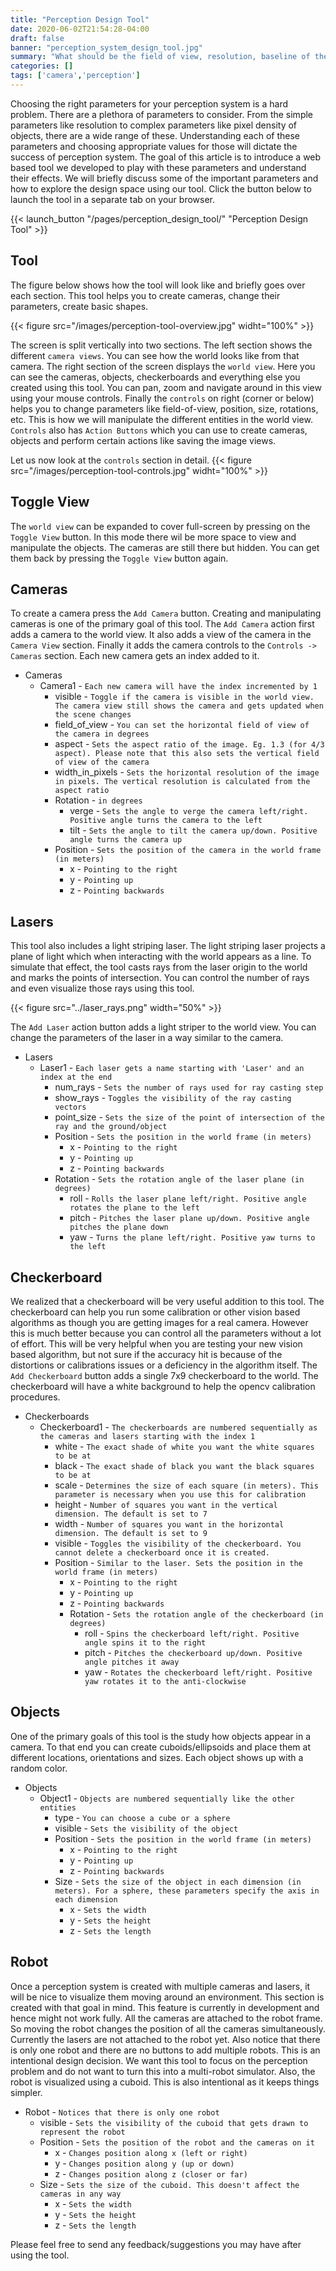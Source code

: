 ```yaml
---
title: "Perception Design Tool"
date: 2020-06-02T21:54:28-04:00
draft: false
banner: "perception_system_design_tool.jpg"
summary: "What should be the field of view, resolution, baseline of the cameras you choose for you perception system? What other parameters should you consider?"
categories: []
tags: ['camera','perception']
---
```


Choosing the right parameters for your perception system is a hard problem. There are a plethora of parameters to consider. From the simple parameters like resolution to complex parameters like pixel density of objects, there are a wide range of these. Understanding each of these parameters and choosing appropriate values for those will dictate the success of perception system. The goal of this article is to introduce a web based tool we developed to play with these parameters and understand their effects. We will briefly discuss some of the important parameters and how to explore the design space using our tool. Click the button below to launch the tool in a separate tab on your browser.

{{< launch_button "/pages/perception_design_tool/" "Perception Design Tool" >}}

## Tool
The figure below shows how the tool will look like and briefly goes over each section. This tool helps you to create cameras, change their parameters, create basic shapes. 

{{< figure src="/images/perception-tool-overview.jpg" widht="100%" >}}

The screen is split vertically into two sections. The left section shows the different `camera views`. You can see how the world looks like from that camera. The right section of the screen displays the `world view`. Here you can see the cameras, objects, checkerboards and everything else you created using this tool. You can pan, zoom and navigate around in this view using your mouse controls. Finally the `controls` on right (corner or below) helps you to change parameters like field-of-view, position, size, rotations, etc. This is how we will manipulate the different entities in the world view. `Controls` also has `Action Buttons` which you can use to create cameras, objects and perform certain actions like saving the image views. 

Let us now look at the `controls` section in detail. 
{{< figure src="/images/perception-tool-controls.jpg" widht="100%" >}}


## Toggle View
The `world view` can be expanded to cover full-screen by pressing on the `Toggle View` button. In this mode there wil be more space to view and manipulate the objects. The cameras are still there but hidden.  You can get them back by pressing the `Toggle View` button again. 

## Cameras
To create a camera press the `Add Camera` button. Creating and manipulating cameras is one of the primary goal of this tool. The `Add Camera` action first adds a camera to the world view. It also adds a view of the camera in the `Camera View` section. Finally it adds the camera controls to the `Controls -> Cameras` section. Each new camera gets an index added to it.
- Cameras
  - Camera1 - `Each new camera will have the index incremented by 1`
    - visible - `Toggle if the camera is visible in the world view. The camera view still shows the camera and gets updated when the scene changes`
    - field_of_view - `You can set the horizontal field of view of the camera in degrees`
    - aspect - `Sets the aspect ratio of the image. Eg. 1.3 (for 4/3 aspect). Please note that this also sets the vertical field of view of the camera`
    - width_in_pixels - `Sets the horizontal resolution of the image in pixels. The vertical resolution is calculated from the aspect ratio`
    - Rotation - `in degrees`
      - verge - `Sets the angle to verge the camera left/right. Positive angle turns the camera to the left`
      - tilt - `Sets the angle to tilt the camera up/down. Positive angle turns the camera up`
    - Position - `Sets the position of the camera in the world frame (in meters)`
      - x - `Pointing to the right`
      - y - `Pointing up`
      - z - `Pointing backwards`

## Lasers
This tool also includes a light striping laser. The light striping laser projects a plane of light which when interacting with the world appears as a line. To simulate that effect, the tool casts rays from the laser origin to the world and marks the points of intersection. You can control the number of rays and even visualize those rays using this tool.  

{{< figure src="../laser_rays.png" width="50%" >}}

The `Add Laser` action button adds a light striper to the world view. You can change the parameters of the laser in a way similar to the camera. 
- Lasers
  - Laser1 - `Each laser gets a name starting with 'Laser' and an index at the end`
    - num_rays - `Sets the number of rays used for ray casting step`
    - show_rays - `Toggles the visibility of the ray casting vectors`
    - point_size - `Sets the size of the point of intersection of the ray and the ground/object`
    - Position - `Sets the position in the world frame (in meters)`
      - x - `Pointing to the right`
      - y - `Pointing up`
      - z - `Pointing backwards`
    - Rotation - `Sets the rotation angle of the laser plane (in degrees)`
      - roll - `Rolls the laser plane left/right. Positive angle rotates the plane to the left`
      - pitch - `Pitches the laser plane up/down. Positive angle pitches the plane down`
      - yaw - `Turns the plane left/right. Positive yaw turns to the left`

## Checkerboard
We realized that a checkerboard will be very useful addition to this tool. The checkerboard can help you run some calibration or other vision based algorithms as though you are getting images for a real camera. However this is much better because you can control all the parameters without a lot of effort. This will be very helpful when you are testing your new vision based algorithm, but not sure if the accuracy hit is because of the distortions or calibrations issues or a deficiency in the algorithm itself. The `Add Checkerboard` button adds a single 7x9 checkerboard to the world. The checkerboard will have a white background to help the opencv calibration procedures.

- Checkerboards
  - Checkerboard1 - `The checkerboards are numbered sequentially as the cameras and lasers starting with the index 1`
    - white - `The exact shade of white you want the white squares to be at`
    - black - `The exact shade of black you want the black squares to be at`
    - scale - `Determines the size of each square (in meters). This parameter is necessary when you use this for calibration`
    - height - `Number of squares you want in the vertical dimension. The default is set to 7`
    - width - `Number of squares you want in the horizontal dimension. The default is set to 9`
    - visible - `Toggles the visibility of the checkerboard. You cannot delete a checkerboard once it is created.`
    - Position - `Similar to the laser. Sets the position in the world frame (in meters)`
        - x - `Pointing to the right`
        - y - `Pointing up`
        - z - `Pointing backwards`
      - Rotation - `Sets the rotation angle of the checkerboard (in degrees)`
        - roll - `Spins the checkerboard left/right. Positive angle spins it to the right`
        - pitch - `Pitches the checkerboard up/down. Positive angle pitches it away`
        - yaw - `Rotates the checkerboard left/right. Positive yaw rotates it to the anti-clockwise`

## Objects
One of the primary goals of this tool is the study how objects appear in a camera. To that end you can create cuboids/ellipsoids and place them at different locations, orientations and sizes. Each object shows up with a random color. 

- Objects
  - Object1 - `Objects are numbered sequentially like the other entities`
    - type - `You can choose a cube or a sphere`
    - visible - `Sets the visibility of the object`
    - Position - `Sets the position in the world frame (in meters)`
      - x - `Pointing to the right`
      - y - `Pointing up`
      - z - `Pointing backwards`
    - Size - `Sets the size of the object in each dimension (in meters). For a sphere, these parameters specify the axis in each dimension`
      - x - `Sets the width`
      - y - `Sets the height`
      - z - `Sets the length`

## Robot
Once a perception system is created with multiple cameras and lasers, it will be nice to visualize them moving around an environment. This section is created with that goal in mind. This feature is currently in development and hence might not work fully. All the cameras are attached to the robot frame. So moving the robot changes the position of all the cameras simultaneously. Currently the lasers are not attached to the robot yet. Also notice that there is only one robot and there are no buttons to add multiple robots. This is an intentional design decision. We want this tool to focus on the perception problem and do not want to turn this into a multi-robot simulator. Also, the robot is visualized using a cuboid. This is also intentional as it keeps things simpler.

- Robot - `Notices that there is only one robot`
  - visible - `Sets the visibility of the cuboid that gets drawn to represent the robot`
  - Position - `Sets the position of the robot and the cameras on it`
    - x - `Changes position along x (left or right)`
    - y - `Changes position along y (up or down)`
    - z - `Changes position along z (closer or far)`
  - Size - `Sets the size of the cuboid. This doesn't affect the cameras in any way`
    - x - `Sets the width`
    - y - `Sets the height`
    - z - `Sets the length`

Please feel free to send any feedback/suggestions you may have after using the tool.

